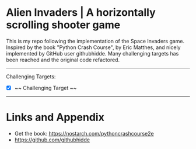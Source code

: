 # Alien Invaders | A horizontally scrolling shooter game

This is my repo following the implementation of the Space Invaders game. Inspired by the book "Python Crash Course", by Eric Matthes, and nicely implemented by GitHub user githubhidde. Many challenging targets has been reached and the original code refactored.

___
Challenging Targets:

* [x] ~~ Challenging Target ~~ 

___

Links and Appendix
========================================================

- Get the book: https://nostarch.com/pythoncrashcourse2e
- https://github.com/githubhidde
